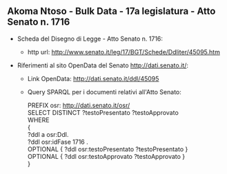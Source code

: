## Akoma Ntoso - Bulk Data - 17a legislatura - Atto Senato n. 1716 ##

* Scheda del Disegno di Legge - Atto Senato n. 1716:
	* http url: http://www.senato.it/leg/17/BGT/Schede/Ddliter/45095.htm

* Riferimenti al sito OpenData del Senato http://dati.senato.it/:
	* Link OpenData: http://dati.senato.it/ddl/45095
	* Query SPARQL per i documenti relativi all'Atto Senato:

        PREFIX osr: <http://dati.senato.it/osr/>  
		SELECT DISTINCT ?testoPresentato ?testoApprovato  
		WHERE  
		{  
		    ?ddl a osr:Ddl.  
		    ?ddl osr:idFase 1716 .  
		    OPTIONAL { ?ddl osr:testoPresentato ?testoPresentato }  
		    OPTIONAL { ?ddl osr:testoApprovato ?testoApprovato }  
		}
		